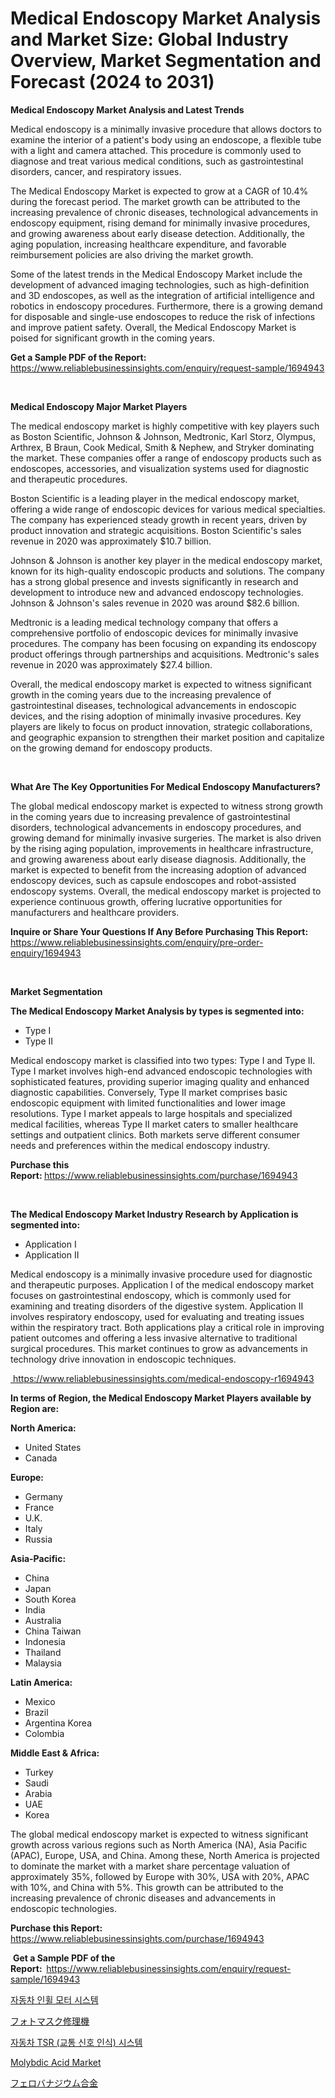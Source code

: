 <p><h1>Medical Endoscopy Market Analysis and Market Size: Global Industry Overview, Market Segmentation and Forecast (2024 to 2031)</h1></p><p><strong>Medical Endoscopy Market Analysis and Latest Trends</strong></p>
<p><p>Medical endoscopy is a minimally invasive procedure that allows doctors to examine the interior of a patient's body using an endoscope, a flexible tube with a light and camera attached. This procedure is commonly used to diagnose and treat various medical conditions, such as gastrointestinal disorders, cancer, and respiratory issues.</p><p>The Medical Endoscopy Market is expected to grow at a CAGR of 10.4% during the forecast period. The market growth can be attributed to the increasing prevalence of chronic diseases, technological advancements in endoscopy equipment, rising demand for minimally invasive procedures, and growing awareness about early disease detection. Additionally, the aging population, increasing healthcare expenditure, and favorable reimbursement policies are also driving the market growth.</p><p>Some of the latest trends in the Medical Endoscopy Market include the development of advanced imaging technologies, such as high-definition and 3D endoscopes, as well as the integration of artificial intelligence and robotics in endoscopy procedures. Furthermore, there is a growing demand for disposable and single-use endoscopes to reduce the risk of infections and improve patient safety. Overall, the Medical Endoscopy Market is poised for significant growth in the coming years.</p></p>
<p><strong>Get a Sample PDF of the Report:&nbsp;</strong> <a href="https://www.reliablebusinessinsights.com/enquiry/request-sample/1694943">https://www.reliablebusinessinsights.com/enquiry/request-sample/1694943</a></p>
<p>&nbsp;</p>
<p><strong>Medical Endoscopy Major Market Players</strong></p>
<p><p>The medical endoscopy market is highly competitive with key players such as Boston Scientific, Johnson & Johnson, Medtronic, Karl Storz, Olympus, Arthrex, B Braun, Cook Medical, Smith & Nephew, and Stryker dominating the market. These companies offer a range of endoscopy products such as endoscopes, accessories, and visualization systems used for diagnostic and therapeutic procedures.</p><p>Boston Scientific is a leading player in the medical endoscopy market, offering a wide range of endoscopic devices for various medical specialties. The company has experienced steady growth in recent years, driven by product innovation and strategic acquisitions. Boston Scientific's sales revenue in 2020 was approximately $10.7 billion.</p><p>Johnson & Johnson is another key player in the medical endoscopy market, known for its high-quality endoscopic products and solutions. The company has a strong global presence and invests significantly in research and development to introduce new and advanced endoscopy technologies. Johnson & Johnson's sales revenue in 2020 was around $82.6 billion.</p><p>Medtronic is a leading medical technology company that offers a comprehensive portfolio of endoscopic devices for minimally invasive procedures. The company has been focusing on expanding its endoscopy product offerings through partnerships and acquisitions. Medtronic's sales revenue in 2020 was approximately $27.4 billion.</p><p>Overall, the medical endoscopy market is expected to witness significant growth in the coming years due to the increasing prevalence of gastrointestinal diseases, technological advancements in endoscopic devices, and the rising adoption of minimally invasive procedures. Key players are likely to focus on product innovation, strategic collaborations, and geographic expansion to strengthen their market position and capitalize on the growing demand for endoscopy products.</p></p>
<p>&nbsp;</p>
<p><strong>What Are The Key Opportunities For Medical Endoscopy Manufacturers?</strong></p>
<p><p>The global medical endoscopy market is expected to witness strong growth in the coming years due to increasing prevalence of gastrointestinal disorders, technological advancements in endoscopy procedures, and growing demand for minimally invasive surgeries. The market is also driven by the rising aging population, improvements in healthcare infrastructure, and growing awareness about early disease diagnosis. Additionally, the market is expected to benefit from the increasing adoption of advanced endoscopy devices, such as capsule endoscopes and robot-assisted endoscopy systems. Overall, the medical endoscopy market is projected to experience continuous growth, offering lucrative opportunities for manufacturers and healthcare providers.</p></p>
<p><strong>Inquire or Share Your Questions If Any Before Purchasing This Report:</strong> <a href="https://www.reliablebusinessinsights.com/enquiry/pre-order-enquiry/1694943">https://www.reliablebusinessinsights.com/enquiry/pre-order-enquiry/1694943</a></p>
<p>&nbsp;</p>
<p><strong>Market Segmentation</strong></p>
<p><strong>The Medical Endoscopy Market Analysis by types is segmented into:</strong></p>
<p><ul><li>Type I</li><li>Type II</li></ul></p>
<p><p>Medical endoscopy market is classified into two types: Type I and Type II. Type I market involves high-end advanced endoscopic technologies with sophisticated features, providing superior imaging quality and enhanced diagnostic capabilities. Conversely, Type II market comprises basic endoscopic equipment with limited functionalities and lower image resolutions. Type I market appeals to large hospitals and specialized medical facilities, whereas Type II market caters to smaller healthcare settings and outpatient clinics. Both markets serve different consumer needs and preferences within the medical endoscopy industry.</p></p>
<p><strong>Purchase this Report:&nbsp;</strong><a href="https://www.reliablebusinessinsights.com/purchase/1694943">https://www.reliablebusinessinsights.com/purchase/1694943</a></p>
<p>&nbsp;</p>
<p><strong>The Medical Endoscopy Market Industry Research by Application is segmented into:</strong></p>
<p><ul><li>Application I</li><li>Application II</li></ul></p>
<p><p>Medical endoscopy is a minimally invasive procedure used for diagnostic and therapeutic purposes. Application I of the medical endoscopy market focuses on gastrointestinal endoscopy, which is commonly used for examining and treating disorders of the digestive system. Application II involves respiratory endoscopy, used for evaluating and treating issues within the respiratory tract. Both applications play a critical role in improving patient outcomes and offering a less invasive alternative to traditional surgical procedures. This market continues to grow as advancements in technology drive innovation in endoscopic techniques.</p></p>
<p><a href="https://www.reliablebusinessinsights.com/medical-endoscopy-r1694943">&nbsp;https://www.reliablebusinessinsights.com/medical-endoscopy-r1694943</a></p>
<p><strong>In terms of Region, the Medical Endoscopy Market Players available by Region are:</strong></p>
<p>
    <p> <strong> North America: </strong>
        <ul>
            <li>United States</li>
            <li>Canada</li>
        </ul>
        </p> 
    <p> <strong> Europe: </strong>
        <ul>
            <li>Germany</li>
            <li>France</li>
            <li>U.K.</li>
            <li>Italy</li>
            <li>Russia</li>
        </ul>
        </p> 
    <p> <strong> Asia-Pacific: </strong>
        <ul>
            <li>China</li>
            <li>Japan</li>
            <li>South Korea</li>
            <li>India</li>
            <li>Australia</li>
            <li>China Taiwan</li>
            <li>Indonesia</li>
            <li>Thailand</li>
            <li>Malaysia</li>
        </ul>
        </p> 
    <p> <strong> Latin America: </strong>
        <ul>
            <li>Mexico</li>
            <li>Brazil</li>
            <li>Argentina Korea</li>
            <li>Colombia</li>
        </ul>
        </p> 
    <p> <strong> Middle East & Africa: </strong>
        <ul>
            <li>Turkey</li>
            <li>Saudi</li>
            <li>Arabia</li>
            <li>UAE</li>
            <li>Korea</li>
        </ul>
    </p>
    </p>
<p><p>The global medical endoscopy market is expected to witness significant growth across various regions such as North America (NA), Asia Pacific (APAC), Europe, USA, and China. Among these, North America is projected to dominate the market with a market share percentage valuation of approximately 35%, followed by Europe with 30%, USA with 20%, APAC with 10%, and China with 5%. This growth can be attributed to the increasing prevalence of chronic diseases and advancements in endoscopic technologies.</p></p>
<p><strong>Purchase this Report: </strong><a href="https://www.reliablebusinessinsights.com/purchase/1694943">https://www.reliablebusinessinsights.com/purchase/1694943</a></p>
<p>&nbsp;<strong>Get a Sample PDF of the Report:&nbsp;&nbsp;</strong><a href="https://www.reliablebusinessinsights.com/enquiry/request-sample/1694943">https://www.reliablebusinessinsights.com/enquiry/request-sample/1694943</a></p>
<p><strong></strong></p>
<p><p><a href="https://github.com/Jackieshlerin98056/Market-Research-Report-List-1/blob/main/107632396599.md">자동차 인휠 모터 시스템</a></p><p><a href="https://github.com/decker5351/Market-Research-Report-List-1/blob/main/1913789103120.md">フォトマスク修理機</a></p><p><a href="https://github.com/widodosean92/Market-Research-Report-List-1/blob/main/286571796600.md">자동차 TSR (교통 신호 인식) 시스템</a></p><p><a href="https://github.com/myacatherineblakecaczo9vcsw/Market-Research-Report-List-2/blob/main/molybdic-acid-market.md">Molybdic Acid Market</a></p><p><a href="https://github.com/tubbs463/Market-Research-Report-List-1/blob/main/1372613103122.md">フェロバナジウム合金</a></p></p>